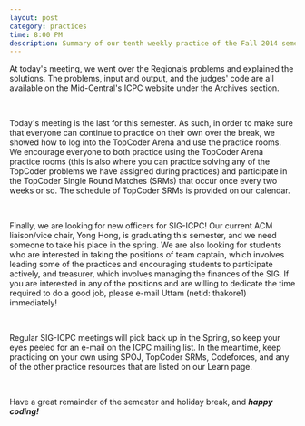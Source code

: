 ```yaml
---
layout: post
category: practices
time: 8:00 PM
description: Summary of our tenth weekly practice of the Fall 2014 semester.
---
```


At today's meeting, we went over the Regionals problems and explained the solutions.
The problems, input and output, and the judges' code are all available on the
Mid-Central's ICPC website under the Archives section.

<br>

Today's meeting is the last for this semester. As such, in order to make sure that 
everyone can continue to practice on their own over the break, we showed how to log 
into the TopCoder Arena and use the practice rooms. We encourage everyone to both
practice using the TopCoder Arena practice rooms (this is also where you can practice 
solving any of the TopCoder problems we have assigned during practices) and 
participate in the TopCoder Single Round Matches (SRMs) that occur once every two 
weeks or so. The schedule of TopCoder SRMs is provided on our calendar.

<br>

Finally, we are looking for new officers for SIG-ICPC! Our current ACM liaison/vice 
chair, Yong Hong, is graduating this semester, and we need someone to take his place 
in the spring. We are also looking for students who are interested in taking the 
positions of team captain, which involves leading some of the practices and 
encouraging students to participate actively, and treasurer, which involves managing 
the finances of the SIG. If you are interested in any of the positions and are 
willing to dedicate the time required to do a good job, please e-mail Uttam (netid:
thakore1) immediately!

<br>

Regular SIG-ICPC meetings will pick back up in the Spring, so keep your eyes peeled 
for an e-mail on the ICPC mailing list. In the meantime, keep practicing on your own 
using SPOJ, TopCoder SRMs, Codeforces, and any of the other practice resources that 
are listed on our Learn page.

<br>

Have a great remainder of the semester and holiday break, and 
<b><i>happy coding!</i></b>
